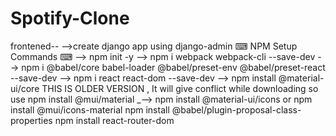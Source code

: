 # Spotify-Clone
frontened--
-->create django app using django-admin
⌨ NPM Setup Commands ⌨ 
--> npm init -y
--> npm i webpack webpack-cli --save-dev
--> npm i @babel/core babel-loader @babel/preset-env @babel/preset-react --save-dev
--> npm i react react-dom --save-dev
--> npm install @material-ui/core THIS IS OLDER VERSION , It will give conflict while downloading so use
npm install  @mui/material 
_--> npm install @material-ui/icons or npm install @mui/icons-material
npm install @babel/plugin-proposal-class-properties
npm install react-router-dom
